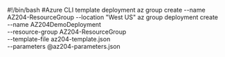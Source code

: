#!/bin/bash
#Azure CLI template deployment
az group create --name AZ204-ResourceGroup --location "West US"
az group deployment create \
 --name AZ204DemoDeployment \
 --resource-group AZ204-ResourceGroup \
 --template-file az204-template.json \
 --parameters @az204-parameters.json